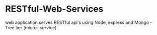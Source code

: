 # RESTful-Web-Services
web application serves RESTful api's using Node, express and Mongo - Tree tier (micro- service)
